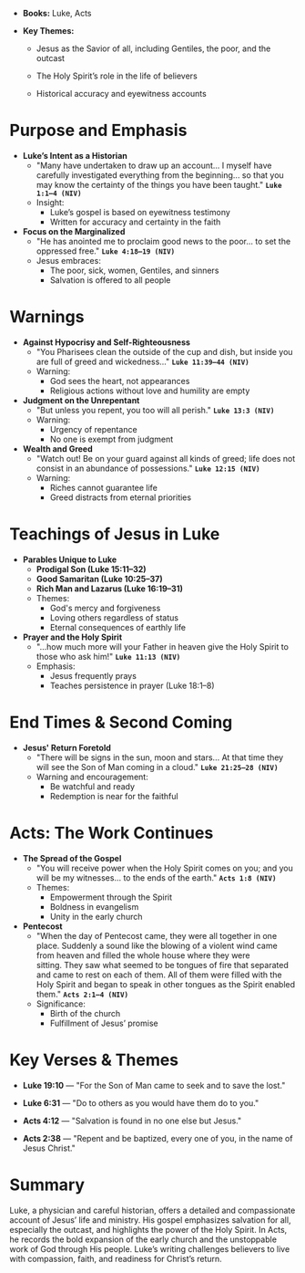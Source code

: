 - **Books:** Luke, Acts
    
- **Key Themes:**
    
    - Jesus as the Savior of all, including Gentiles, the poor, and the outcast
        
    - The Holy Spirit’s role in the life of believers
        
    - Historical accuracy and eyewitness accounts

# Purpose and Emphasis
- **Luke’s Intent as a Historian**
	- "Many have undertaken to draw up an account... I myself have carefully investigated everything from the beginning... so that you may know the certainty of the things you have been taught." **`Luke 1:1–4 (NIV)`**
	- Insight:
		- Luke’s gospel is based on eyewitness testimony
		- Written for accuracy and certainty in the faith
- **Focus on the Marginalized**
	- "He has anointed me to proclaim good news to the poor... to set the oppressed free." **`Luke 4:18–19 (NIV)`**
	- Jesus embraces:
		- The poor, sick, women, Gentiles, and sinners
		- Salvation is offered to all people

# Warnings
- **Against Hypocrisy and Self-Righteousness**
	- "You Pharisees clean the outside of the cup and dish, but inside you are full of greed and wickedness..." **`Luke 11:39–44 (NIV)`**
	- Warning:
		- God sees the heart, not appearances
		- Religious actions without love and humility are empty
- **Judgment on the Unrepentant**
	- "But unless you repent, you too will all perish." **`Luke 13:3 (NIV)`**
	- Warning:
		- Urgency of repentance
		- No one is exempt from judgment
-  **Wealth and Greed**
	- "Watch out! Be on your guard against all kinds of greed; life does not consist in an abundance of possessions." **`Luke 12:15 (NIV)`**
	- Warning:
		- Riches cannot guarantee life
		- Greed distracts from eternal priorities

# Teachings of Jesus in Luke
-  **Parables Unique to Luke**
	- **Prodigal Son (Luke 15:11–32)**
	- **Good Samaritan (Luke 10:25–37)**
    - **Rich Man and Lazarus (Luke 16:19–31)**
    - Themes:
	    - God's mercy and forgiveness
	    - Loving others regardless of status
	    - Eternal consequences of earthly life
- **Prayer and the Holy Spirit**
	- "...how much more will your Father in heaven give the Holy Spirit to those who ask him!" **`Luke 11:13 (NIV)`**
	- Emphasis:
		- Jesus frequently prays
		- Teaches persistence in prayer (Luke 18:1–8)


# End Times & Second Coming
-  **Jesus' Return Foretold**
	- "There will be signs in the sun, moon and stars... At that time they will see the Son of Man coming in a cloud." **`Luke 21:25–28 (NIV)`**
	- Warning and encouragement:
		- Be watchful and ready
		- Redemption is near for the faithful

# Acts: The Work Continues
-  **The Spread of the Gospel**
	- "You will receive power when the Holy Spirit comes on you; and you will be my witnesses... to the ends of the earth." **`Acts 1:8 (NIV)`**
	- Themes:
		- Empowerment through the Spirit
		- Boldness in evangelism
		- Unity in the early church
- **Pentecost**
	- "When the day of Pentecost came, they were all together in one place. Suddenly a sound like the blowing of a violent wind came from heaven and filled the whole house where they were sitting. They saw what seemed to be tongues of fire that separated and came to rest on each of them. All of them were filled with the Holy Spirit and began to speak in other tongues as the Spirit enabled them." **`Acts 2:1–4 (NIV)`**
	- Significance:
		- Birth of the church
		- Fulfillment of Jesus’ promise

# Key Verses & Themes
- **Luke 19:10** — "For the Son of Man came to seek and to save the lost."
    
- **Luke 6:31** — "Do to others as you would have them do to you."
    
- **Acts 4:12** — "Salvation is found in no one else but Jesus."
    
- **Acts 2:38** — "Repent and be baptized, every one of you, in the name of Jesus Christ."

# Summary

Luke, a physician and careful historian, offers a detailed and compassionate account of Jesus’ life and ministry. His gospel emphasizes salvation for all, especially the outcast, and highlights the power of the Holy Spirit. In Acts, he records the bold expansion of the early church and the unstoppable work of God through His people. Luke’s writing challenges believers to live with compassion, faith, and readiness for Christ’s return.